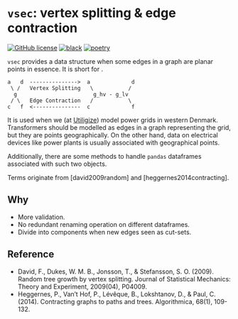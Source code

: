 # `vsec`: vertex splitting & edge contraction

[![GitHub license](https://img.shields.io/github/license/edxu96/vsec)](./LICENSE) [![black](https://img.shields.io/badge/code%20style-black-000000.svg)](https://github.com/psf/black) [![poetry](https://img.shields.io/badge/PyPM-poetry-5975aa)](https://python-poetry.org)

`vsec` provides a data structure when some edges in a graph are planar
points in essence. It is short for .

```
a   d  --------------->  a             d
 \ /   Vertex Splitting   \           /
  g                        g_hv - g_lv
 / \   Edge Contraction   /           \
c   f  <---------------  c             f
```

It is used when we (at [Utiligize](https://www.utiligize.com/)) model
power grids in western Denmark. Transformers should be modelled as edges
in a graph representing the grid, but they are points geographically. On
the other hand, data on electrical devices like power plants is usually
associated with geographical points.

Additionally, there are some methods to handle `pandas` dataframes associated
with such two objects.

Terms originate from [david2009random] and [heggernes2014contracting].

## Why

- More validation.
- No redundant renaming operation on different dataframes.
- Divide into components when new edges seen as cut-sets.

## Reference

- David, F., Dukes, W. M. B., Jonsson, T., & Stefansson, S. O. (2009). Random
  tree growth by vertex splitting. Journal of Statistical Mechanics: Theory and
  Experiment, 2009(04), P04009.
- Heggernes, P., Van’t Hof, P., Lévêque, B., Lokshtanov, D., & Paul, C. (2014).
  Contracting graphs to paths and trees. Algorithmica, 68(1), 109-132.
